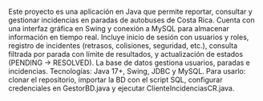 Este proyecto es una aplicación en Java que permite reportar, consultar y gestionar incidencias en paradas de autobuses de Costa Rica. Cuenta con una interfaz gráfica en Swing y conexión a MySQL para almacenar información en tiempo real. Incluye inicio de sesión con usuarios y roles, registro de incidentes (retrasos, colisiones, seguridad, etc.), consulta filtrada por parada con límite de resultados, y actualización de estados (PENDING → RESOLVED). La base de datos gestiona usuarios, paradas e incidencias. Tecnologías: Java 17+, Swing, JDBC y MySQL. Para usarlo: clonar el repositorio, importar la BD con el script SQL, configurar credenciales en GestorBD.java y ejecutar ClienteIncidenciasCR.java.
